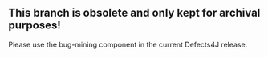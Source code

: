 This branch is obsolete and only kept for archival purposes!
----------
Please use the bug-mining component in the current Defects4J release.
